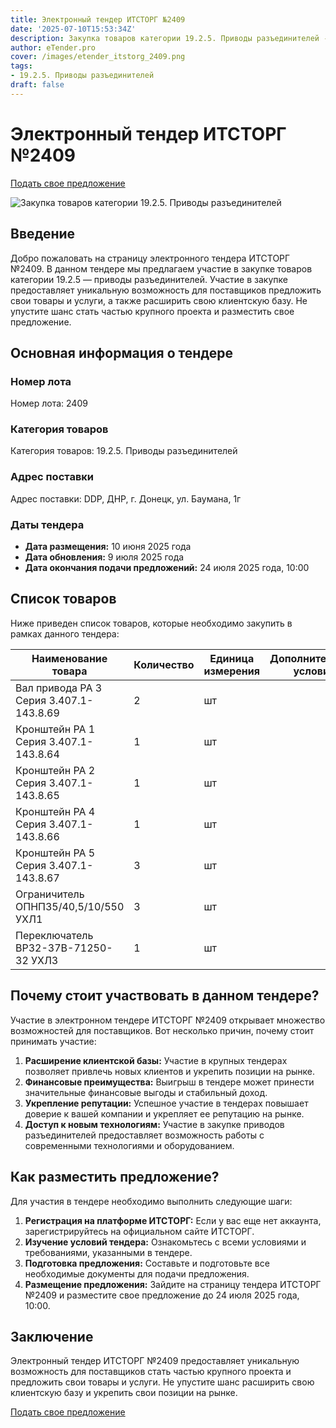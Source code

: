 ```yaml
---
title: Электронный тендер ИТСТОРГ №2409
date: '2025-07-10T15:53:34Z'
description: Закупка товаров категории 19.2.5. Приводы разъединителей - Тендер №2409
author: eTender.pro
cover: /images/etender_itstorg_2409.png
tags:
- 19.2.5. Приводы разъединителей
draft: false
---
```

# Электронный тендер ИТСТОРГ №2409

[Подать свое предложение](https://itstorg.ru/tender-2409?utm_source=etender)

![Закупка товаров категории 19.2.5. Приводы разъединителей](/images/etender_itstorg_2409.png)

## Введение

Добро пожаловать на страницу электронного тендера ИТСТОРГ №2409. В данном тендере мы предлагаем участие в закупке товаров категории 19.2.5 — приводы разъединителей. Участие в закупке предоставляет уникальную возможность для поставщиков предложить свои товары и услуги, а также расширить свою клиентскую базу. Не упустите шанс стать частью крупного проекта и разместить свое предложение.

## Основная информация о тендере

### Номер лота

Номер лота: 2409

### Категория товаров

Категория товаров: 19.2.5. Приводы разъединителей

### Адрес поставки

Адрес поставки: DDP, ДНР, г. Донецк, ул. Баумана, 1г

### Даты тендера

- **Дата размещения:** 10 июня 2025 года
- **Дата обновления:** 9 июля 2025 года
- **Дата окончания подачи предложений:** 24 июля 2025 года, 10:00

## Список товаров

Ниже приведен список товаров, которые необходимо закупить в рамках данного тендера:

| Наименование товара                                                                 | Количество | Единица измерения | Дополнительные условия | Замечания |
|------------------------------------------------------------------------------------|------------|-------------------|--------------------------|-----------|
| Вал привода РА 3 Серия 3.407.1-143.8.69                                            | 2          | шт                |                          | Нет      |
| Кронштейн РА 1 Серия 3.407.1-143.8.64                                             | 1          | шт                |                          | Нет      |
| Кронштейн РА 2 Серия 3.407.1-143.8.65                                             | 1          | шт                |                          | Нет      |
| Кронштейн РА 4 Серия 3.407.1-143.8.66                                             | 1          | шт                |                          | Нет      |
| Кронштейн РА 5 Серия 3.407.1-143.8.67                                             | 3          | шт                |                          | Нет      |
| Ограничитель ОПНП35/40,5/10/550 УХЛ1                                               | 3          | шт                |                          | Нет      |
| Переключатель ВР32-37В-71250-32 УХЛЗ                                               | 1          | шт                |                          | Нет      |

## Почему стоит участвовать в данном тендере?

Участие в электронном тендере ИТСТОРГ №2409 открывает множество возможностей для поставщиков. Вот несколько причин, почему стоит принимать участие:

1. **Расширение клиентской базы:** Участие в крупных тендерах позволяет привлечь новых клиентов и укрепить позиции на рынке.
2. **Финансовые преимущества:** Выигрыш в тендере может принести значительные финансовые выгоды и стабильный доход.
3. **Укрепление репутации:** Успешное участие в тендерах повышает доверие к вашей компании и укрепляет ее репутацию на рынке.
4. **Доступ к новым технологиям:** Участие в закупке приводов разъединителей предоставляет возможность работы с современными технологиями и оборудованием.

## Как разместить предложение?

Для участия в тендере необходимо выполнить следующие шаги:

1. **Регистрация на платформе ИТСТОРГ:** Если у вас еще нет аккаунта, зарегистрируйтесь на официальном сайте ИТСТОРГ.
2. **Изучение условий тендера:** Ознакомьтесь с всеми условиями и требованиями, указанными в тендере.
3. **Подготовка предложения:** Составьте и подготовьте все необходимые документы для подачи предложения.
4. **Размещение предложения:** Зайдите на страницу тендера ИТСТОРГ №2409 и разместите свое предложение до 24 июля 2025 года, 10:00.

## Заключение

Электронный тендер ИТСТОРГ №2409 предоставляет уникальную возможность для поставщиков стать частью крупного проекта и предложить свои товары и услуги. Не упустите шанс расширить свою клиентскую базу и укрепить свои позиции на рынке.

[Подать свое предложение](https://itstorg.ru/tender-2409?utm_source=etender)